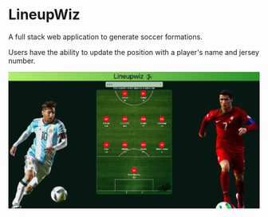 # LineupWiz
A full stack web application to generate soccer formations.

Users have the ability to update the position with a player's name and jersey number.

![screenshot](./public/images/app.webp)

